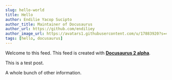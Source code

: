 ```yaml
---
slug: hello-world
title: Hello
author: Endilie Yacop Sucipto
author_title: Maintainer of Docusaurus
author_url: https://github.com/endiliey
author_image_url: https://avatars1.githubusercontent.com/u/17883920?s=460&v=4
tags: [hello, docusaurus]
---
```


Welcome to this feed. This feed is created with [**Docusaurus 2 alpha**](https://v2.docusaurus.io/).

<!--truncate-->

This is a test post.

A whole bunch of other information.
